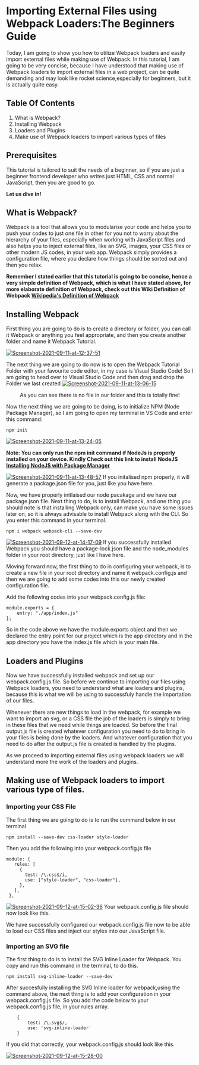 # Importing External Files using Webpack Loaders:The Beginners Guide 
Today, I am going to show you how to utilize Webpack loaders and easily import external files while making use of Webpack. In this tutorial, I am going to be very concise, because I have understood that making use of Webpack loaders to import external files in a web project, can be quite demanding and may look like rocket science,especially for beginners, but it is actually quite easy. 

## Table Of Contents
1. What is Webpack?
2. Installing Webpack
3. Loaders and Plugins
4. Make use of Webpack loaders to import various types of files

## Prerequisites
This tutorial is tailored to suit the needs of a beginner, so if you are just a beginner frontend developer who writes just HTML, CSS and normal JavaScript, then you are good to go. 

**Let us dive in!**

## What is Webpack?
Webpack is a tool that allows you to modularise your code and helps you to push your codes to just one file in other for you not to worry about the hierarchy of your files, especially when working with JavaScript files and also helps you to inject external files, like an SVG, images, your CSS files or other modern JS codes, in your web app. Webpack simply provides a configuration file, where you declare how things should be sorted out and then you relax. 

**Remember I stated earlier that this tutorial is going to be concise, hence a very simple definition of Webpack, which is what I have stated above, for more elaborate definition of Webpack, check out this Wiki Definition of Webpack [Wikipedia's Definition of Webpack](https://en.wikipedia.org/wiki/Webpack)**

## Installing Webpack
First thing you are going to do is to create a directory or folder, you can call it Webpack or anything you feel appropriate, and then you create another folder and name it Webpack Tutorial. 

<a href="https://ibb.co/xLkRx46"><img src="https://i.ibb.co/wgkx5v4/Screenshot-2021-09-11-at-12-37-51.png" alt="Screenshot-2021-09-11-at-12-37-51" border="0"></a>

The next thing we are going to do now is to open the Webpack Tutorial Folder with your favourite code editor, in my case is Visual Studio Code!
So I am going to head over to Visual Studio Code and then drag and drop the Folder we last created
<a href="https://ibb.co/0XnKnCd"><img src="https://i.ibb.co/Db1Y19S/Screenshot-2021-09-11-at-13-06-15.png" alt="Screenshot-2021-09-11-at-13-06-15" border="0"></a>
<p style="text-align:center;">As you can see there is no file in our folder and this is totally fine!</p>

Now the next thing we are going to be doing, is to initialize NPM (Node Package Manager), so I am going to open my terminal in VS Code and enter this command: 

```
npm init
```
<a href="https://ibb.co/sCZXP2s"><img src="https://i.ibb.co/HCj92VG/Screenshot-2021-09-11-at-13-24-05.png" alt="Screenshot-2021-09-11-at-13-24-05" border="0"></a>

**Note: You can only run the npm init command if NodeJs is properly installed on your device. Kindly Check out this link to install NodeJS [Installing NodeJS with Package Manager](https://nodejs.org/en/download/package-manager/)**

<a href="https://ibb.co/zPqBj0P"><img src="https://i.ibb.co/p4YMG94/Screenshot-2021-09-11-at-13-48-57.png" alt="Screenshot-2021-09-11-at-13-48-57" border="0"></a>
If you initalised npm properly, it will generate a package.json file for you, just like you have here.

Now, we have properly initlaised our node pacakage and we have our package.json file. Next thing to do, is to install Webpack, and one thing you should note is that installing Webpack only, can make you have some issues later on, so it is always advisable to install Webpack along with the CLI. So you enter this command in your terminal. 

```
npm i webpack webpack-cli --save-dev
```
<a href="https://ibb.co/fHPDr1D"><img src="https://i.ibb.co/3cLRSrR/Screenshot-2021-09-12-at-14-17-09.png" alt="Screenshot-2021-09-12-at-14-17-09" border="0"></a>
If you successfully installed Webpack you should have a package-lock.json file and the node_modules folder in your root directory, just like I have here.

Moving forward now, the first thing to do in configuring your webpack, is to create a new file in your root directory and name it webpack.config.js and then we are going to add some codes into this our newly created configuration file. 

Add the following codes into your webpack.config.js file:

```
module.exports = {
    entry: "./app/index.js"
};
```
So in the code above we have the module.exports object and then we declared the entry point for our project which is the app directory and in the app directory you have the index.js file which is your main file. 

## Loaders and Plugins
Now we have successfully installed webpack and set up our webpack.config.js file. So before we continue to importing our files using Webpack loaders, you need to understand what are loaders and plugins, because this is what we will be using to successfuly handle the importation of our files. 

Whenever there are new things to load in the webpack, for example we want to import an svg, or a CSS file the job of the loaders is simply to bring in these files that we need while things are loaded. So before the final output.js file is created whatever configuration you need to do to bring in your files is being done by the loaders. And whatever configuration that you need to do after the output.js file is created is handled by the plugins. 

As we proceed to importing external files using webpack loaders we will understand more the work of the loaders and plugins. 

## Making use of Webpack loaders to import various type of files. 

### Importing your CSS File
The first thing we are going to do is to run the command below in our terminal

```
npm install --save-dev css-loader style-loader
```

Then you add the following into your webpack.config.js file
 ```
 module: {
    rules: [
      {
        test: /\.css$/i,
        use: ["style-loader", "css-loader"],
      },
    ],
  },
```
<a href="https://ibb.co/GPPNfWc"><img src="https://i.ibb.co/vzzRC3Z/Screenshot-2021-09-12-at-15-02-36.png" alt="Screenshot-2021-09-12-at-15-02-36" border="0"></a>
Your webpack.config.js file should now look like this. 

We have successfully configured our webpack.config.js file now to be able to load our CSS files and inject our styles into our JavaScript file. 

### Importing an SVG file
The first thing to do is to install the SVG Inline Loader for Webpack. You copy and run this command in the terminal, to do this. 

```
npm install svg-inline-loader --save-dev
```
After succesfully installing the SVG Inline loader for webpack,using the command above, the next thing is to add your configuration in your webpack.config.js file. So you add the code below to your webpack.config.js file, in your rules array. 

```
    {
        test: /\.svg$/,
        use: 'svg-inline-loader'
    }
```
If you did that correctly, your webpack.config.js should look like this. 

<a href="https://ibb.co/wz6DcMH"><img src="https://i.ibb.co/HHgmhnv/Screenshot-2021-09-12-at-15-28-00.png" alt="Screenshot-2021-09-12-at-15-28-00" border="0"></a>